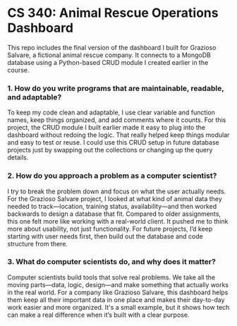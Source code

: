 # CS 340: Animal Rescue Operations Dashboard
This repo includes the final version of the dashboard I built for Grazioso Salvare, a fictional animal rescue company. It connects to a MongoDB database using a Python-based CRUD module I created earlier in the course.

### 1. How do you write programs that are maintainable, readable, and adaptable?
To keep my code clean and adaptable, I use clear variable and function names, keep things organized, and add comments where it counts. For this project, the CRUD module I built earlier made it easy to plug into the dashboard without redoing the logic. That really helped keep things modular and easy to test or reuse. I could use this CRUD setup in future database projects just by swapping out the collections or changing up the query details.

### 2. How do you approach a problem as a computer scientist?
I try to break the problem down and focus on what the user actually needs. For the Grazioso Salvare project, I looked at what kind of animal data they needed to track—location, training status, availability—and then worked backwards to design a database that fit. Compared to older assignments, this one felt more like working with a real-world client. It pushed me to think more about usability, not just functionality. For future projects, I’d keep starting with user needs first, then build out the database and code structure from there.

### 3. What do computer scientists do, and why does it matter?
Computer scientists build tools that solve real problems. We take all the moving parts—data, logic, design—and make something that actually works in the real world. For a company like Grazioso Salvare, this dashboard helps them keep all their important data in one place and makes their day-to-day work easier and more organized. It's a small example, but it shows how tech can make a real difference when it’s built with a clear purpose.
